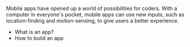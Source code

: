 Mobile apps have opened up a world of possibilities for coders. With a computer in everyone's pocket, mobile apps can use new inputs, such as location-finding and motion-sensing, to give users a better experience.

- What is an app?
- How to build an app
